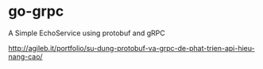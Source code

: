 # go-grpc
A Simple EchoService using protobuf and gRPC

http://agileb.it/portfolio/su-dung-protobuf-va-grpc-de-phat-trien-api-hieu-nang-cao/

